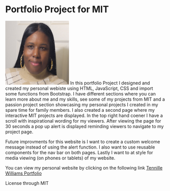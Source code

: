 # Portfolio Project for MIT
<img src="me.jpg" width="200" height="200">
In this portfolio Project I designed and created my personal webiste using HTML, JavaScript, CSS and import some functions from Bootstrap.  I have different sections where you can learn more about me and my skills, see some of my projects from MIT and a passion project section showcasing my personal projects I created in my spare time for family members.  I also created a second page where my interactive MIT projects are displayed.  In the top right hand coener I have a scroll with inspirational wording for my viewers.  After viewing the page for 30 seconds a pop up alert is displayed reminding viewers to navigate to my project page.   

Future improvments for this website is I want to create a custom welcome message instead of using the alert function.  I also want to use reusable components for the nav bar on both pages.  Lastly I want to at style for media viewing (on phones or tablets) of my website.

You can view my personal website by clicking on the following link <a href="https://tennwilliams.github.io/TennilleWilliams"> Tennille Williams Portfolio </a> 

License through MIT
